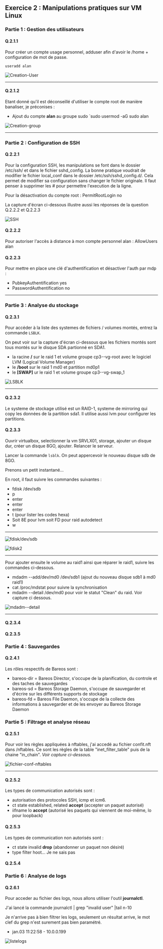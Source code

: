 ## Exercice 2 : Manipulations pratiques sur VM Linux  

### Partie 1 : Gestion des utilisateurs  

#### Q.2.1.1  

Pour créer un compte usage personnel, adduser afin d'avoir le /home + configuration de mot de passe.

`useradd alan`

![Creation-User](Ressources/Exercice2/Q.2.1.1-1-Création-user.png)  

---

#### Q.2.1.2  

Etant donné qu'il est déconseillé d'utiliser le compte root de manière banaliser, je préconises :
- Ajout du compte **alan** au groupe sudo `sudo usermod -aG sudo alan

![Creation-group](Ressources/Exercice2/Q.2.1.2-2-ajout-group.png)  

---

### Partie 2 : Configuration de SSH  
#### Q.2.2.1  

Pour la configuration SSH, les manipulations se font dans le dossier /etc/ssh/ et dans le fichier sshd_config.
La bonne pratique voudrait de modifier le fichier local_conf dans le dossier /etc/ssh/sshd_config.d/. Cela permet de modifier sa configuration sans changer le fichier originale.
Il faut penser à supprimer les # pour permettre l'execution de la ligne.

Pour la désactivation du compte root : PermitRootLogin no

La capture d'écran ci-dessous illustre aussi les réponses de la question Q.2.2.2 et Q.2.2.3

![SSH](Ressources/Exercice2/Q.2.2.1-1-cancelroot-pubkey-nopasswd.png)  

#### Q.2.2.2  

Pour autoriser l'accès à distance à mon compte personnel alan : AllowUsers alan

#### Q.2.2.3  

Pour mettre en place une clé d'authentification et désactiver l'auth par mdp : 
- PubkeyAuthentification yes
- PasswordAuthentification no

---

### Partie 3 : Analyse du stockage  

#### Q.2.3.1  

Pour accéder à la liste des systemes de fichiers / volumes montés, entrez la commande `LSBLK`.

On peut voir sur la capture d'écran ci-dessous que les fichiers montés sont tous montés sur le disque SDA partionné en SDA1.
- la racine **/** sur le raid 1 et volume groupe cp3--vg-root avec le logiciel LVM (Logical Volume Manager)
- le **/boot** sur le raid 1 md0 et partition md0p1
- le **[SWAP]** ur le raid 1 et volume groupe cp3--vg-swap_1

![LSBLK](Ressources/Exercice2/Q.2.3.1-1-LSBLK.png)  

---

#### Q.2.3.2  

Le systeme de stockage utilisé est un RAID-1, systeme de mirroring qui copy les données de la partition sda1.
Il utilise aussi lvm pour configurer les partitions.

#### Q.2.3.3  

Ouvrir virtualbox, selectionner la vm SRVLX01, storage, ajouter un disque dur, créer un disque 8GO, ajouter.
Relancer le serveur.

Lancer la commande `lsblk`. On peut appercevoir le nouveau disque sdb de 8GO.

Prenons un petit instantané...

En root, il faut suivre les commandes suivantes :
- fdisk /dev/sdb
- p
- enter
- enter
- enter
- t (pour lister les codes hexa)
- Soit 8E pour lvm soit FD pour raid autodetect
- w

---

![fdisk/dev/sdb](Ressources/Exercice2/Q.2.3.1-1-LSBLK.png)  

![fdisk2](Ressources/Exercice2/Q.2.3.3-2-lsblknewvolume.png)  

---

Pour ajouter ensuite le volume au raid1 ainsi que réparer le raid1, suivre les commandes ci-dessous.  

- mdadm --add/dev/md0 /dev/sdb1 (ajout du nouveau disque sdb1 à md0 raid1)  
- cat /proc/mdstat pour suivre la synchronisation  
- mdadm --detail /dev/md0 pour voir le statut "Clean" du raid. Voir capture ci dessous.  

![mdadm--detail](Ressources/Exercice2/Q.2.3.3-3-lsblknewvolume.png)  

---

#### Q.2.3.4  

#### Q.2.3.5  

### Partie 4 : Sauvegardes  

#### Q.2.4.1  

Les rôles respectifs de Bareos sont :
- bareos-dir = Bareos Director, s'occupe de la planification, du controle et des taches de sauvegardes
- bareos-sd = Bareos Storage Daemon, s'occupe de sauvegarder et d'écrire sur les différents supports de stockage
- bareos-fd = Bareos File Daemon, s'occupe de la collecte des informations à sauvegarder et de les envoyer au Bareos Storage Daemon


### Partie 5 : Filtrage et analyse réseau  

#### Q.2.5.1  

Pour voir les règles appliquées à nftables, j'ai accedé au fichier confit.nft dans /nftables. Ce sont les règles de la table "inet_filter_table" puis de la chaine "in_chain".
_Voir capture ci-dessous._

![fichier-conf-nftables](Ressources/Exercice2/Q.2.5.1-1-fichier-conf-nftables.png)  

--- 

#### Q.2.5.2  

Les types de communication autorisés sont :
- autorisation des protocoles SSH, icmp et icm6.
- ct state established, related **accept** (accepter un paquet autorisé)
- iifname lo **accept** (autorisé les paquets qui viennent de moi-même, lo pour loopback)

#### Q.2.5.3  

Les types de communication non autorisés sont :
- ct state invalid **drop** (abandonner un paquet non désiré)
- type filter hoot... Je ne sais pas

#### Q.2.5.4  

### Partie 6 : Analyse de logs  

#### Q.2.6.1  

Pour acceder au fichier des logs, nous allons utiliser l'outil **journalctl**.

J'ai lancé la commande journalctl | grep "invalid user" |tail n-10

Je n'arrive pas à bien filtrer les logs, seulement un résultat arrive, le mot clef du grep n'est surement pas bien paramétré.

- jan.03 11:22:58 - 10.0.0.199

![listelogs](Ressources/Exercice2/Q.2.6.1-1-ListeLOGS.png)
